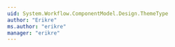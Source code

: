 ```yaml
---
uid: System.Workflow.ComponentModel.Design.ThemeType
author: "Erikre"
ms.author: "erikre"
manager: "erikre"
---
```

